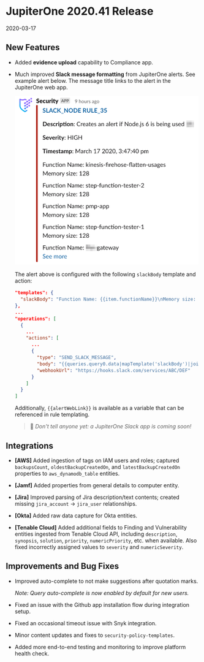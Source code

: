 # JupiterOne 2020.41 Release

2020-03-17

## New Features

- Added **evidence upload** capability to Compliance app.

- Much improved **Slack message formatting** from JupiterOne alerts. See example
  alert below. The message title links to the alert in the JupiterOne web app.

  ![alerts-slack-message](../assets/alerts-slack-message.png)

  The alert above is configured with the following `slackBody` template and
  action:

    ```json
    "templates": {
      "slackBody": "Function Name: {{item.functionName}}\nMemory size: {{item.memorySize}}\n\n"
    },
    ...
    "operations": [
      {
        ...
        "actions": [
          ...
          {
            "type": "SEND_SLACK_MESSAGE",
            "body": "{{queries.query0.data|mapTemplate('slackBody')|join(' ')}}",
            "webhookUrl": "https://hooks.slack.com/services/ABC/DEF"
          }
        ]
      }
    ]
    ```

  Additionally, `{{alertWebLink}}` is available as a variable that can be
  referenced in rule templating.

  > 🤫 _Don't tell anyone yet: a JupiterOne Slack app is coming soon!_

## Integrations

- **[AWS]** Added ingestion of tags on IAM users and roles; captured
  `backupsCount`, `oldestBackupCreatedOn`, and `latestBackupCreatedOn`
  properties to `aws_dynamodb_table` entities.

- **[Jamf]** Added properties from general details to computer entity.

- **[Jira]** Improved parsing of Jira description/text contents; created missing
  `jira_account` -> `jira_user` relationships.

- **[Okta]** Added raw data capture for Okta entities.

- **[Tenable Cloud]** Added additional fields to Finding and Vulnerability
  entities ingested from Tenable Cloud API, including `description`, `synopsis`,
  `solution`, `priority`, `numericPriority`, etc. when available. Also fixed
  incorrectly assigned values to `severity` and `numericSeverity`.

## Improvements and Bug Fixes

- Improved auto-complete to not make suggestions after quotation marks.

  _Note: Query auto-complete is now enabled by default for new users._

- Fixed an issue with the Github app installation flow during integration setup.

- Fixed an occasional timeout issue with Snyk integration.

- Minor content updates and fixes to `security-policy-templates`.

- Added more end-to-end testing and monitoring to improve platform health check.
